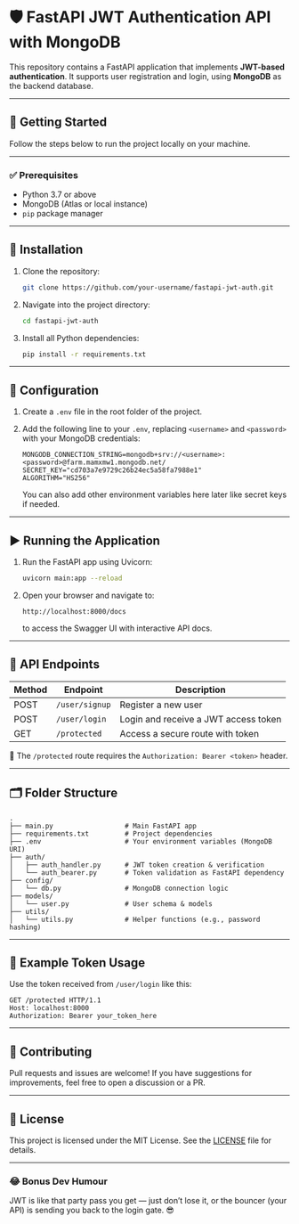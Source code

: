 # 🛡️ FastAPI JWT Authentication API with MongoDB

This repository contains a FastAPI application that implements **JWT-based authentication**. It supports user registration and login, using **MongoDB** as the backend database.

---

## 🚀 Getting Started

Follow the steps below to run the project locally on your machine.

---

### ✅ Prerequisites

* Python 3.7 or above
* MongoDB (Atlas or local instance)
* `pip` package manager

---

## 🔧 Installation

1. Clone the repository:

   ```bash
   git clone https://github.com/your-username/fastapi-jwt-auth.git
   ```

2. Navigate into the project directory:

   ```bash
   cd fastapi-jwt-auth
   ```

3. Install all Python dependencies:

   ```bash
   pip install -r requirements.txt
   ```

---

## 🔐 Configuration

1. Create a `.env` file in the root folder of the project.

2. Add the following line to your `.env`, replacing `<username>` and `<password>` with your MongoDB credentials:

   ```env
   MONGODB_CONNECTION_STRING=mongodb+srv://<username>:<password>@farm.mamxmw1.mongodb.net/
   SECRET_KEY="cd703a7e9729c26b24ec5a58fa7988e1"
   ALGORITHM="HS256"

   ```

   You can also add other environment variables here later like secret keys if needed.

---

## ▶️ Running the Application

1. Run the FastAPI app using Uvicorn:

   ```bash
   uvicorn main:app --reload
   ```

2. Open your browser and navigate to:

   ```
   http://localhost:8000/docs
   ```

   to access the Swagger UI with interactive API docs.

---

## 🔌 API Endpoints

| Method | Endpoint       | Description                          |
| ------ | -------------- | ------------------------------------ |
| POST   | `/user/signup` | Register a new user                  |
| POST   | `/user/login`  | Login and receive a JWT access token |
| GET    | `/protected`   | Access a secure route with token     |

🔐 The `/protected` route requires the `Authorization: Bearer <token>` header.

---

## 🗂 Folder Structure

```
.
├── main.py                  # Main FastAPI app
├── requirements.txt         # Project dependencies
├── .env                     # Your environment variables (MongoDB URI)
├── auth/
│   ├── auth_handler.py      # JWT token creation & verification
│   └── auth_bearer.py       # Token validation as FastAPI dependency
├── config/
│   └── db.py                # MongoDB connection logic
├── models/
│   └── user.py              # User schema & models
├── utils/
│   └── utils.py             # Helper functions (e.g., password hashing)
```

---

## 🧪 Example Token Usage

Use the token received from `/user/login` like this:

```http
GET /protected HTTP/1.1
Host: localhost:8000
Authorization: Bearer your_token_here
```

---

## 🙌 Contributing

Pull requests and issues are welcome! If you have suggestions for improvements, feel free to open a discussion or a PR.

---

## 📄 License

This project is licensed under the MIT License. See the [LICENSE](LICENSE) file for details.

---

### 😂 Bonus Dev Humour

JWT is like that party pass you get — just don’t lose it, or the bouncer (your API) is sending you back to the login gate. 😎
